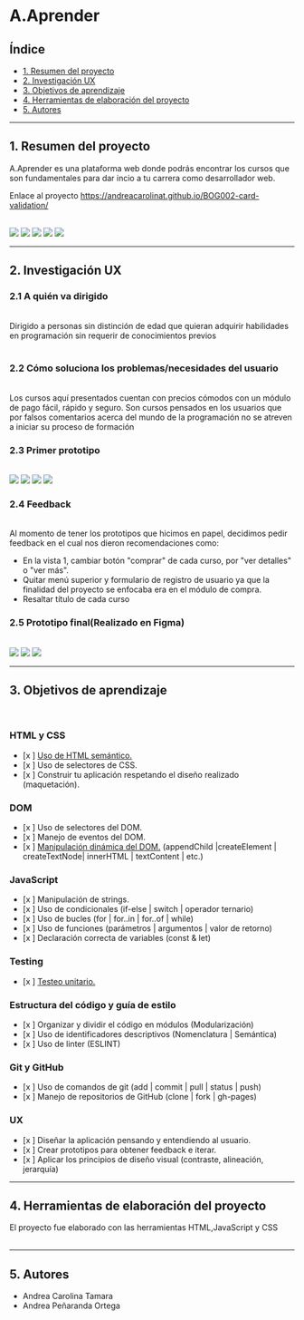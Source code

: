 # A.Aprender

## Índice

* [1. Resumen del proyecto](#1-resumen-del-proyecto)
* [2. Investigación UX](#2-investigacion-ux)
* [3. Objetivos de aprendizaje](#3-objetivos-de-aprendizaje)
* [4. Herramientas de elaboración del proyecto](#4-heramientas-de-elaboración-del-proyecto) 
* [5. Autores](#5-autores)
***

## 1. Resumen del proyecto
A.Aprender es una plataforma web donde podrás encontrar los cursos que son fundamentales para dar incio a tu carrera como desarrollador web.

Enlace al proyecto https://andreacarolinat.github.io/BOG002-card-validation/<br><br>

<img src="./src/img/vista1 proyecto creditcard.PNG">
<img src="./src/img/vista2 proyecto creditcard.PNG">
<img src="./src/img/vista3 proyecto creditcard.PNG">
<img src="./src/img/vista4 proyecto creditcard.PNG">
<img src="./src/img/vista5 proyecto creditcard.PNG">

***

## 2. Investigación UX
### 2.1 A quién va dirigido
<br>Dirigido a personas sin distinción de edad que quieran adquirir habilidades en programación sin requerir de conocimientos previos   
<br>

### 2.2 Cómo soluciona los problemas/necesidades del usuario
<br>Los cursos aquí presentados cuentan con precios cómodos con un módulo de pago fácil, rápido y seguro. Son cursos pensados en los usuarios que por falsos comentarios acerca del mundo de la programación no se atreven a iniciar su proceso de formación
<br>

### 2.3 Primer prototipo

<br><img src="./src/img/imgPrototipo1.jpeg">
<img src="./src/img/imgPrototipo2.jpeg">
<img src="./src/img/imgPrototipo3.jpeg">
<img src="./src/img/imgPrototipo4.jpeg">

### 2.4 Feedback
<br>Al momento de tener los prototipos que hicimos en papel, decidimos pedir feedback en el cual nos dieron recomendaciones como:

* En la vista 1, cambiar botón "comprar" de cada curso, por "ver detalles" o "ver más".
* Quitar menú superior y formulario de registro de usuario ya que la finalidad del proyecto se enfocaba era en el módulo de compra.
* Resaltar título de cada curso

### 2.5 Prototipo final(Realizado en Figma)
<br><img src="./src/img/Frame 1.png">
<img src="./src/img/Frame 2.png">
<img src="./src/img/Frame 3.png">
***

## 3. Objetivos de aprendizaje
<br>

### HTML y CSS

* [x ] [Uso de HTML semántico.](https://developer.mozilla.org/en-US/docs/Glossary/Semantics#Semantics_in_HTML)
* [x ] Uso de selectores de CSS.
* [x ] Construir tu aplicación respetando el diseño realizado (maquetación).

### DOM

* [x ] Uso de selectores del DOM.
* [x ] Manejo de eventos del DOM.
* [x ] [Manipulación dinámica del DOM.](https://developer.mozilla.org/es/docs/Referencia_DOM_de_Gecko/Introducci%C3%B3n)
(appendChild |createElement | createTextNode| innerHTML | textContent | etc.)

### JavaScript

* [x ] Manipulación de strings.
* [x ] Uso de condicionales (if-else | switch | operador ternario)
* [x ] Uso de bucles (for | for..in | for..of | while)
* [x ] Uso de funciones (parámetros | argumentos | valor de retorno)
* [x ] Declaración correcta de variables (const & let)

### Testing

* [x ] [Testeo unitario.](https://jestjs.io/docs/es-ES/getting-started)

### Estructura del código y guía de estilo

* [x ] Organizar y dividir el código en módulos (Modularización)
* [x ] Uso de identificadores descriptivos (Nomenclatura | Semántica)
* [x ] Uso de linter (ESLINT)

### Git y GitHub

* [x ] Uso de comandos de git (add | commit | pull | status | push)
* [x ] Manejo de repositorios de GitHub (clone | fork | gh-pages)

### UX

* [x ] Diseñar la aplicación pensando y entendiendo al usuario.
* [x ] Crear prototipos para obtener feedback e iterar.
* [x ] Aplicar los principios de diseño visual (contraste, alineación, jerarquía)
***
## 4. Herramientas de elaboración del proyecto
El proyecto fue elaborado con las herramientas HTML,JavaScript y CSS
<br><br>
***
## 5. Autores
* Andrea Carolina Tamara<br> 
* Andrea Peñaranda Ortega